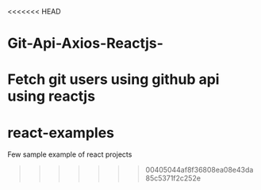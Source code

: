 <<<<<<< HEAD
# Git-Api-Axios-Reactjs-
Fetch git users using github api using reactjs
=======
# react-examples
Few sample example of react projects
>>>>>>> 00405044af8f36808ea08e43da85c5371f2c252e

